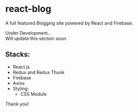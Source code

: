 # react-blog
A full featured Blogging site powered by React and Firebase.

Under Development...</br>
Will update this section soon.

## Stacks:
+ React.js
+ Redux and Redux Thunk
+ Firebase
+ Axios
+ Styling:
  - CSS Module

Thank you!
